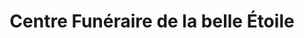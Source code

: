 ---
title: "Centre Funéraire de la belle Étoile"
url: /montivilliers/centre-funeraire-de-la-belle-etoile/
shop: directeurs de funérailles
---